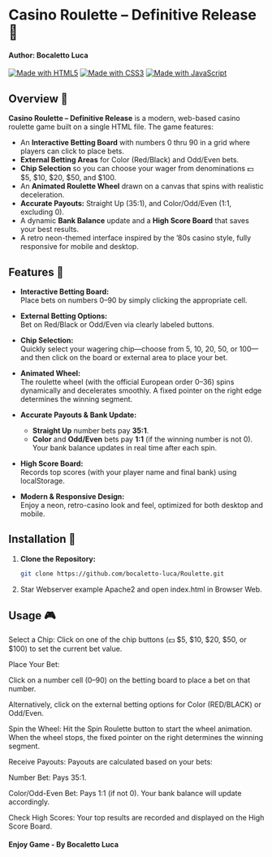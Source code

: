 # Casino Roulette – Definitive Release 🎰
#### Author: Bocaletto Luca

[![Made with HTML5](https://img.shields.io/badge/Made%20with-HTML5-E34F26?logo=html5)](https://www.w3.org/html/)
[![Made with CSS3](https://img.shields.io/badge/Made%20with-CSS3-1572B6?logo=css3)](https://www.w3.org/Style/CSS/)
[![Made with JavaScript](https://img.shields.io/badge/Made%20with-JavaScript-F7DF1E?logo=javascript)](https://developer.mozilla.org/docs/Web/JavaScript)

## Overview 🚀

**Casino Roulette – Definitive Release** is a modern, web-based casino roulette game built on a single HTML file. The game features:  
- An **Interactive Betting Board** with numbers 0 thru 90 in a grid where players can click to place bets.  
- **External Betting Areas** for Color (Red/Black) and Odd/Even bets.  
- **Chip Selection** so you can choose your wager from denominations 💵 $5, $10, $20, $50, and $100.  
- An **Animated Roulette Wheel** drawn on a canvas that spins with realistic deceleration.  
- **Accurate Payouts:** Straight Up (35:1), and Color/Odd/Even (1:1, excluding 0).  
- A dynamic **Bank Balance** update and a **High Score Board** that saves your best results.  
- A retro neon-themed interface inspired by the ’80s casino style, fully responsive for mobile and desktop.

## Features 🎲

- **Interactive Betting Board:**  
  Place bets on numbers 0–90 by simply clicking the appropriate cell.
  
- **External Betting Options:**  
  Bet on Red/Black or Odd/Even via clearly labeled buttons.
  
- **Chip Selection:**  
  Quickly select your wagering chip—choose from 5, 10, 20, 50, or 100—and then click on the board or external area to place your bet.
  
- **Animated Wheel:**  
  The roulette wheel (with the official European order 0–36) spins dynamically and decelerates smoothly. A fixed pointer on the right edge determines the winning segment.
  
- **Accurate Payouts & Bank Update:**  
  - **Straight Up** number bets pay **35:1**.  
  - **Color** and **Odd/Even** bets pay **1:1** (if the winning number is not 0).  
  Your bank balance updates in real time after each spin.
  
- **High Score Board:**  
  Records top scores (with your player name and final bank) using localStorage.
  
- **Modern & Responsive Design:**  
  Enjoy a neon, retro-casino look and feel, optimized for both desktop and mobile.

## Installation 🔧

1. **Clone the Repository:**
   ```bash
   git clone https://github.com/bocaletto-luca/Roulette.git
2. Star Webserver example Apache2 and open index.html in Browser Web.

## Usage 🎮
Select a Chip: Click on one of the chip buttons (💵 $5, $10, $20, $50, or $100) to set the current bet value.

Place Your Bet:

Click on a number cell (0–90) on the betting board to place a bet on that number.

Alternatively, click on the external betting options for Color (RED/BLACK) or Odd/Even.

Spin the Wheel: Hit the Spin Roulette button to start the wheel animation. When the wheel stops, the fixed pointer on the right determines the winning segment.

Receive Payouts: Payouts are calculated based on your bets:

Number Bet: Pays 35:1.

Color/Odd-Even Bet: Pays 1:1 (if not 0). Your bank balance will update accordingly.

Check High Scores: Your top results are recorded and displayed on the High Score Board.

#### Enjoy Game - By Bocaletto Luca
